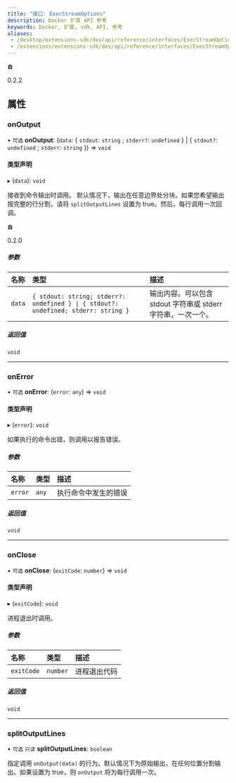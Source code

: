 ```yaml
---
title: "接口: ExecStreamOptions"
description: Docker 扩展 API 参考
keywords: Docker, 扩展, sdk, API, 参考
aliases: 
 - /desktop/extensions-sdk/dev/api/reference/interfaces/ExecStreamOptions/
 - /extensions/extensions-sdk/dev/api/reference/interfaces/ExecStreamOptions/
---
```


**`自`**

0.2.2

## 属性

### onOutput

• `可选` **onOutput**: (`data`: { `stdout`: `string` ; `stderr?`: `undefined`  } \| { `stdout?`: `undefined` ; `stderr`: `string`  }) => `void`

#### 类型声明

▸ (`data`): `void`

接收到命令输出时调用。
默认情况下，输出在任意边界处分块。如果您希望输出按完整的行分割，请将 `splitOutputLines` 设置为 true。然后，每行调用一次回调。

**`自`**

0.2.0

##### 参数

| 名称 | 类型 | 描述 |
| :------ | :------ | :------ |
| `data` | `{ stdout: string; stderr?: undefined } \| { stdout?: undefined; stderr: string }` | 输出内容。可以包含 stdout 字符串或 stderr 字符串，一次一个。 |

##### 返回值

`void`

___

### onError

• `可选` **onError**: (`error`: `any`) => `void`

#### 类型声明

▸ (`error`): `void`

如果执行的命令出错，则调用以报告错误。

##### 参数

| 名称 | 类型 | 描述 |
| :------ | :------ | :------ |
| `error` | `any` | 执行命令中发生的错误 |

##### 返回值

`void`

___

### onClose

• `可选` **onClose**: (`exitCode`: `number`) => `void`

#### 类型声明

▸ (`exitCode`): `void`

进程退出时调用。

##### 参数

| 名称 | 类型 | 描述 |
| :------ | :------ | :------ |
| `exitCode` | `number` | 进程退出代码 |

##### 返回值

`void`

___

### splitOutputLines

• `可选` `只读` **splitOutputLines**: `boolean`

指定调用 `onOutput(data)` 的行为。默认情况下为原始输出，在任何位置分割输出。如果设置为 true，则 `onOutput` 将为每行调用一次。
